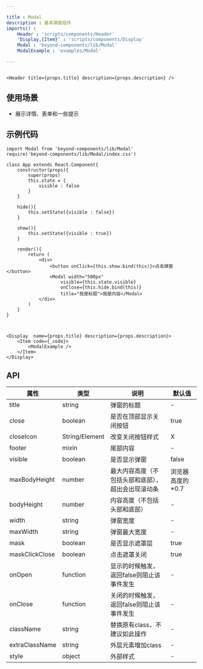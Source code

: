 ```yaml
---

title : Modal
description : 基本弹窗组件
imports() : 
    Header : 'scripts/components/Header'
    'Display,{Item}' : 'scripts/components/Display'
    Modal : 'beyond-components/lib/Modal'
    ModalExample : 'examples/Modal'

---
```


```render html

<Header title={props.title} description={props.description} />  

```

## 使用场景

- 展示详情、表单和一些提示



## 示例代码

```source _code
import Modal from 'beyond-components/lib/Modal'
require('beyond-components/lib/Modal/index.css')

class App extends React.Component{
    constructor(props){
        super(props)
        this.state = {
            visible : false
        }
    }

    hide(){
        this.setState({visible : false})
    }

    show(){
        this.setState({visible : true})
    }

    render(){
        return (
            <div>
                <button onClick={this.show.bind(this)}>点击弹窗</button>
                <Modal width="500px" 
                    visible={this.state.visible} 
                    onClose={this.hide.bind(this)} 
                    title="我是标题">我是内容</Modal>
            </div>
        )
    }
}


```

```render

<Display  name={props.title} description={props.description}>
    <Item code={_code}>
        <ModalExample />
    </Item>
</Display>

```


## API 

| 属性     | 类型   |  说明  | 默认值 |
| -------- | -----  | ----   | ---- |
| title    | string   | 弹窗的标题  | - |
| close    | boolean   |  是否在顶部显示关闭按钮 | true |
| closeIcon    | String/Element   |  改变关闭按钮样式 | X |
| footer   | mixin    |   尾部内容     | - |
| visible   | boolean   |    是否显示弹窗    | false |
| maxBodyHeight | number   |  最大内容高度（不包括头部和底部），超出会出现滚动条 | 浏览器高度的*0.7 |
| bodyHeight | number   | 内容高度（不包括头部和底部） | - |
| width        | string   | 弹窗宽度       | - |
| maxWidth        | string   | 弹窗最大宽度       | - |
| mask        | boolean   | 是否显示遮罩层       | true |
| maskClickClose       | boolean   |   点击遮罩关闭     |  true |
| onOpen | function   |   显示的时候触发，返回false则阻止该事件发生     |  - |
| onClose | function   |   关闭的时候触发，返回false则阻止该事件发生     |  - |
| className    | string   |     替换原有class，不建议如此操作   | - |
| extraClassName    | string   | 外层元素增加class | - |
| style        | object   |    外部样式    | - |
